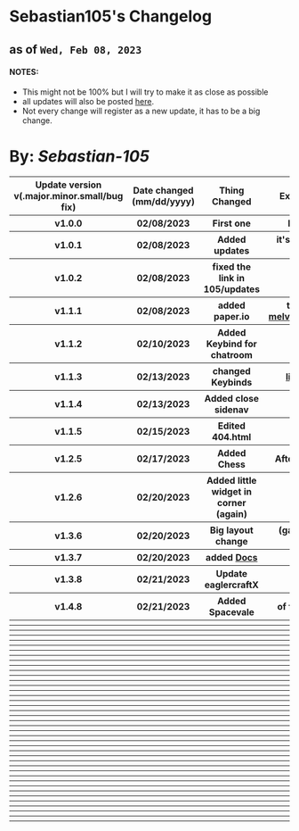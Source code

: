 # Sebastian105's Changelog
## as of `Wed, Feb 08, 2023`
#### NOTES: 
- This might not be 100% but I will try to make it as close as possible
- all updates will also be posted <a href="https://github.com/Sebastian-105/Sebastian-105.github.io/releases/">here</a>.
-  Not every change will register as a new update, it has to be a big change.
# By: ***Sebastian-105***


<table>
  <tr>
    <th>Update version v(.major.minor.small/bug fix)</th>
    <th>Date changed (mm/dd/yyyy)</th>
    <th>Thing Changed</th>
    <th>Extra Details</th>
  </tr>
  <tr>
    <th>v1.0.0</th><!-- Update version-->
    <th>02/08/2023</th><!-- Date changed (mm/dd/yyyy)-->
    <th>First one</th><!-- Thing changed-->
    <th>First one</th><!-- Extra details-->
  </tr>
  <tr>
    <th>v1.0.1</th><!-- Update version-->
    <th>02/08/2023</th><!-- Date changed (mm/dd/yyyy)-->
    <th>Added updates</th><!-- Thing changed-->
    <th>it's in the side bar</th><!-- Extra details-->
  </tr>
  <tr>
    <th>v1.0.2</th><!-- Update version-->
    <th>02/08/2023</th><!-- Date changed (mm/dd/yyyy)-->
    <th>fixed the link in 105/updates</th><!-- Thing changed-->
    <th>N/A</th><!-- Extra details-->
  </tr>
  <tr>
    <th>v1.1.1</th><!-- Update version-->
    <th>02/08/2023</th><!-- Date changed (mm/dd/yyyy)-->
    <th>added paper.io</th><!-- Thing changed-->
    <th>thanks to <a href="https://melvin.cluster.ws">melvin.cluster.ws</a></th><!-- Extra details-->
  </tr>
  <tr>
    <th>v1.1.2</th><!-- Update version-->
    <th>02/10/2023</th><!-- Date changed (mm/dd/yyyy)-->
    <th>Added Keybind for chatroom</th><!-- Thing changed-->
    <th>shift + c</th><!-- Extra details-->
  </tr>
  <tr>
    <th>v1.1.3</th><!-- Update version-->
    <th>02/13/2023</th><!-- Date changed (mm/dd/yyyy)-->
    <th>changed Keybinds</th><!-- Thing changed-->
    <th><a href="105/keybinds/index.html">links here</a></th><!-- Extra details-->
  </tr>
  <tr>
    <th>v1.1.4</th><!-- Update version-->
    <th>02/13/2023</th><!-- Date changed (mm/dd/yyyy)-->
    <th>Added close sidenav</th><!-- Thing changed-->
    <th>n/a</th><!-- Extra details-->
  </tr>
  <tr>
    <th>v1.1.5</th><!-- Update version-->
    <th>02/15/2023</th><!-- Date changed (mm/dd/yyyy)-->
    <th>Edited 404.html</th><!-- Thing changed-->
    <th>N/A</th><!-- Extra details-->
  </tr>
  <tr>
    <th>v1.2.5</th><!-- Update version-->
    <th>02/17/2023</th><!-- Date changed (mm/dd/yyyy)-->
    <th>Added Chess</th><!-- Thing changed-->
    <th>After long wait</th><!-- Extra details-->
  </tr>
  <tr>
    <th>v1.2.6</th><!-- Update version-->
    <th>02/20/2023</th><!-- Date changed (mm/dd/yyyy)-->
    <th>Added little widget in corner (again)</th><!-- Thing changed-->
    <th>N/A</th><!-- Extra details-->
  </tr>
  <tr>
    <th>v1.3.6</th><!-- Update version-->
    <th>02/20/2023</th><!-- Date changed (mm/dd/yyyy)-->
    <th>Big layout change</th><!-- Thing changed-->
    <th>(games page only)</th><!-- Extra details-->
  </tr>
  <tr>
    <th>v1.3.7</th><!-- Update version-->
    <th>02/20/2023</th><!-- Date changed (mm/dd/yyyy)-->
    <th>added <a href="docs/index.html">Docs</a></th><!-- Thing changed-->
    <th>n/a</th><!-- Extra details-->
  </tr>
  <tr>
    <th>v1.3.8</th><!-- Update version-->
    <th>02/21/2023</th><!-- Date changed (mm/dd/yyyy)-->
    <th>Update eaglercraftX</th><!-- Thing changed-->
    <th>N/A</th><!-- Extra details-->
  </tr>
  <tr>
    <th>v1.4.8</th><!-- Update version-->
    <th>02/21/2023</th><!-- Date changed (mm/dd/yyyy)-->
    <th>Added Spacevale</th><!-- Thing changed-->
    <th>of fixed it, idk</th><!-- Extra details-->
  </tr>
  <tr>
    <th></th><!-- Update version-->
    <th></th><!-- Date changed (mm/dd/yyyy)-->
    <th></th><!-- Thing changed-->
    <th></th><!-- Extra details-->
  </tr>
  <tr>
    <th></th><!-- Update version-->
    <th></th><!-- Date changed (mm/dd/yyyy)-->
    <th></th><!-- Thing changed-->
    <th></th><!-- Extra details-->
  </tr>
  <tr>
    <th></th><!-- Update version-->
    <th></th><!-- Date changed (mm/dd/yyyy)-->
    <th></th><!-- Thing changed-->
    <th></th><!-- Extra details-->
  </tr>
  <tr>
    <th></th><!-- Update version-->
    <th></th><!-- Date changed (mm/dd/yyyy)-->
    <th></th><!-- Thing changed-->
    <th></th><!-- Extra details-->
  </tr>
  <tr>
    <th></th><!-- Update version-->
    <th></th><!-- Date changed (mm/dd/yyyy)-->
    <th></th><!-- Thing changed-->
    <th></th><!-- Extra details-->
  </tr>
  <tr>
    <th></th><!-- Update version-->
    <th></th><!-- Date changed (mm/dd/yyyy)-->
    <th></th><!-- Thing changed-->
    <th></th><!-- Extra details-->
  </tr>
  <tr>
    <th></th><!-- Update version-->
    <th></th><!-- Date changed (mm/dd/yyyy)-->
    <th></th><!-- Thing changed-->
    <th></th><!-- Extra details-->
  </tr>
  <tr>
    <th></th><!-- Update version-->
    <th></th><!-- Date changed (mm/dd/yyyy)-->
    <th></th><!-- Thing changed-->
    <th></th><!-- Extra details-->
  </tr>
  <tr>
    <th></th><!-- Update version-->
    <th></th><!-- Date changed (mm/dd/yyyy)-->
    <th></th><!-- Thing changed-->
    <th></th><!-- Extra details-->
  </tr>
  <tr>
    <th></th><!-- Update version-->
    <th></th><!-- Date changed (mm/dd/yyyy)-->
    <th></th><!-- Thing changed-->
    <th></th><!-- Extra details-->
  </tr>
  <tr>
    <th></th><!-- Update version-->
    <th></th><!-- Date changed (mm/dd/yyyy)-->
    <th></th><!-- Thing changed-->
    <th></th><!-- Extra details-->
  </tr>
  <tr>
    <th></th><!-- Update version-->
    <th></th><!-- Date changed (mm/dd/yyyy)-->
    <th></th><!-- Thing changed-->
    <th></th><!-- Extra details-->
  </tr>
  <tr>
    <th></th><!-- Update version-->
    <th></th><!-- Date changed (mm/dd/yyyy)-->
    <th></th><!-- Thing changed-->
    <th></th><!-- Extra details-->
  </tr>
  <tr>
    <th></th><!-- Update version-->
    <th></th><!-- Date changed (mm/dd/yyyy)-->
    <th></th><!-- Thing changed-->
    <th></th><!-- Extra details-->
  </tr>
  <tr>
    <th></th><!-- Update version-->
    <th></th><!-- Date changed (mm/dd/yyyy)-->
    <th></th><!-- Thing changed-->
    <th></th><!-- Extra details-->
  </tr>
  <tr>
    <th></th><!-- Update version-->
    <th></th><!-- Date changed (mm/dd/yyyy)-->
    <th></th><!-- Thing changed-->
    <th></th><!-- Extra details-->
  </tr>
  <tr>
    <th></th><!-- Update version-->
    <th></th><!-- Date changed (mm/dd/yyyy)-->
    <th></th><!-- Thing changed-->
    <th></th><!-- Extra details-->
  </tr>
  <tr>
    <th></th><!-- Update version-->
    <th></th><!-- Date changed (mm/dd/yyyy)-->
    <th></th><!-- Thing changed-->
    <th></th><!-- Extra details-->
  </tr>
  <tr>
    <th></th><!-- Update version-->
    <th></th><!-- Date changed (mm/dd/yyyy)-->
    <th></th><!-- Thing changed-->
    <th></th><!-- Extra details-->
  </tr>
  <tr>
    <th></th><!-- Update version-->
    <th></th><!-- Date changed (mm/dd/yyyy)-->
    <th></th><!-- Thing changed-->
    <th></th><!-- Extra details-->
  </tr>
  <tr>
    <th></th><!-- Update version-->
    <th></th><!-- Date changed (mm/dd/yyyy)-->
    <th></th><!-- Thing changed-->
    <th></th><!-- Extra details-->
  </tr>
  <tr>
    <th></th><!-- Update version-->
    <th></th><!-- Date changed (mm/dd/yyyy)-->
    <th></th><!-- Thing changed-->
    <th></th><!-- Extra details-->
  </tr>
  <tr>
    <th></th><!-- Update version-->
    <th></th><!-- Date changed (mm/dd/yyyy)-->
    <th></th><!-- Thing changed-->
    <th></th><!-- Extra details-->
  </tr>
  <tr>
    <th></th><!-- Update version-->
    <th></th><!-- Date changed (mm/dd/yyyy)-->
    <th></th><!-- Thing changed-->
    <th></th><!-- Extra details-->
  </tr>
  <tr>
    <th></th><!-- Update version-->
    <th></th><!-- Date changed (mm/dd/yyyy)-->
    <th></th><!-- Thing changed-->
    <th></th><!-- Extra details-->
  </tr>
  <tr>
    <th></th><!-- Update version-->
    <th></th><!-- Date changed (mm/dd/yyyy)-->
    <th></th><!-- Thing changed-->
    <th></th><!-- Extra details-->
  </tr>
  <tr>
    <th></th><!-- Update version-->
    <th></th><!-- Date changed (mm/dd/yyyy)-->
    <th></th><!-- Thing changed-->
    <th></th><!-- Extra details-->
  </tr>
  <tr>
    <th></th><!-- Update version-->
    <th></th><!-- Date changed (mm/dd/yyyy)-->
    <th></th><!-- Thing changed-->
    <th></th><!-- Extra details-->
  </tr>
  <tr>
    <th></th><!-- Update version-->
    <th></th><!-- Date changed (mm/dd/yyyy)-->
    <th></th><!-- Thing changed-->
    <th></th><!-- Extra details-->
  </tr>
  <tr>
    <th></th><!-- Update version-->
    <th></th><!-- Date changed (mm/dd/yyyy)-->
    <th></th><!-- Thing changed-->
    <th></th><!-- Extra details-->
  </tr>
  <tr>
    <th></th><!-- Update version-->
    <th></th><!-- Date changed (mm/dd/yyyy)-->
    <th></th><!-- Thing changed-->
    <th></th><!-- Extra details-->
  </tr>
  <tr>
    <th></th><!-- Update version-->
    <th></th><!-- Date changed (mm/dd/yyyy)-->
    <th></th><!-- Thing changed-->
    <th></th><!-- Extra details-->
  </tr>
  <tr>
    <th></th><!-- Update version-->
    <th></th><!-- Date changed (mm/dd/yyyy)-->
    <th></th><!-- Thing changed-->
    <th></th><!-- Extra details-->
  </tr>
  <tr>
    <th></th><!-- Update version-->
    <th></th><!-- Date changed (mm/dd/yyyy)-->
    <th></th><!-- Thing changed-->
    <th></th><!-- Extra details-->
  </tr>
  <tr>
    <th></th><!-- Update version-->
    <th></th><!-- Date changed (mm/dd/yyyy)-->
    <th></th><!-- Thing changed-->
    <th></th><!-- Extra details-->
  </tr>
  <tr>
    <th></th><!-- Update version-->
    <th></th><!-- Date changed (mm/dd/yyyy)-->
    <th></th><!-- Thing changed-->
    <th></th><!-- Extra details-->
  </tr>
  <tr>
    <th></th><!-- Update version-->
    <th></th><!-- Date changed (mm/dd/yyyy)-->
    <th></th><!-- Thing changed-->
    <th></th><!-- Extra details-->
  </tr>
  <tr>
    <th></th><!-- Update version-->
    <th></th><!-- Date changed (mm/dd/yyyy)-->
    <th></th><!-- Thing changed-->
    <th></th><!-- Extra details-->
  </tr>
  <tr>
    <th></th><!-- Update version-->
    <th></th><!-- Date changed (mm/dd/yyyy)-->
    <th></th><!-- Thing changed-->
    <th></th><!-- Extra details-->
  </tr>
  <tr>
    <th></th><!-- Update version-->
    <th></th><!-- Date changed (mm/dd/yyyy)-->
    <th></th><!-- Thing changed-->
    <th></th><!-- Extra details-->
  </tr>
  </table>
